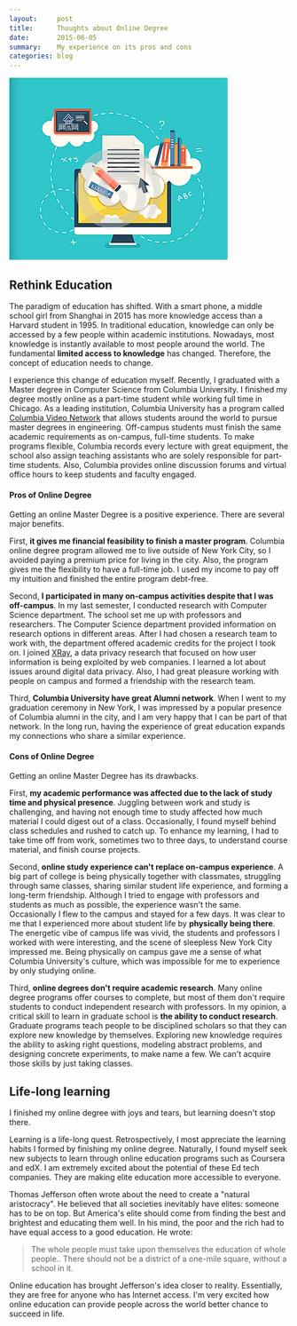 ```yaml
---
layout:     post
title:      Thoughts about Online Degree
date:       2015-06-05
summary:    My experience on its pros and cons
categories: blog
---
```

![Online Degree](/images/online_education.png)

## Rethink Education

The paradigm of education has shifted. With a smart phone, a middle school girl from Shanghai in 2015 has more knowledge access than a Harvard student in 1995. In traditional education, knowledge can only be accessed by a few people within academic institutions. Nowadays, most knowledge is instantly available to most people around the world. The fundamental **limited access to knowledge** has changed. Therefore, the concept of education needs to change.

I experience this change of education myself. Recently, I graduated with a Master degree in Computer Science from Columbia University. I finished my degree mostly online as a part-time student while working full time in Chicago. As a leading institution, Columbia University has a program called [Columbia Video Network](http://www.cvn.columbia.edu/) that allows students around the world to pursue master degrees in engineering. Off-campus students must finish the same academic requirements as on-campus, full-time students. To make programs flexible, Columbia records every lecture with great equipment, the school also assign teaching assistants who are solely responsible for part-time students. Also, Columbia provides online discussion forums and virtual office hours to keep students and faculty engaged.

#### Pros of Online Degree

Getting an online Master Degree is a positive experience. There are several major benefits.

First, **it gives me financial feasibility to finish a master program**. Columbia online degree program allowed me to live outside of New York City, so I avoided paying a premium price for living in the city. Also, the program gives me the flexibility to have a full-time job. I used my income to pay off my intuition and finished the entire program debt-free.

Second, **I participated in many on-campus activities despite that I was off-campus**. In my last semester, I conducted research with Computer Science department. The school set me up with professors and researchers. The Computer Science department provided information on research options in different areas. After I had chosen a research team to work with, the department offered academic credits for the project I took on. I joined [XRay](http://xray.cs.columbia.edu), a data privacy research that focused on how user information is being exploited by web companies. I learned a lot about issues around digital data privacy. Also, I had great pleasure working with people on campus and formed a friendship with the research team.

Third, **Columbia University have great Alumni network**. When I went to my graduation ceremony in New York, I was impressed by a popular presence of Columbia alumni in the city, and I am very happy that I can be part of that network. In the long run, having the experience of great education expands my connections who share a similar experience.

#### Cons of Online Degree

Getting an online Master Degree has its drawbacks.

First, **my academic performance was affected due to the lack of study time and physical presence**. Juggling between work and study is challenging, and having not enough time to study affected how much material I could digest out of a class. Occasionally, I found myself behind class schedules and rushed to catch up. To enhance my learning, I had to take time off from work, sometimes two to three days, to understand course material, and finish course projects.

Second, **online study experience can't replace on-campus experience**. A big part of college is being physically together with classmates, struggling through same classes, sharing similar student life experience, and forming a long-term friendship. Although I tried to engage with professors and students as much as possible, the experience wasn't the same. Occasionally I flew to the campus and stayed for a few days. It was clear to me that I experienced more about student life by **physically being there**. The energetic vibe of campus life was vivid, the students and professors I worked with were interesting, and the scene of sleepless New York City impressed me. Being physically on campus gave me a sense of what Columbia University's culture, which was impossible for me to experience by only studying online.

Third, **online degrees don't require  academic research**. Many online degree programs offer courses to complete, but most of them don't require students to conduct independent research with professors. In my opinion, a critical skill to learn in graduate school is **the ability to conduct research**. Graduate programs teach people to be disciplined scholars so that they can explore new knowledge by themselves. Exploring new knowledge requires the ability to asking right questions, modeling abstract problems, and designing concrete experiments, to make name a few. We can't acquire those skills by just taking classes.

## Life-long learning

I finished my online degree with joys and tears, but learning doesn't stop there.

Learning is a life-long quest. Retrospectively, I most appreciate the learning habits I formed by finishing my online degree. Naturally, I found myself seek new subjects to learn through online education programs such as Coursera and edX. I am extremely excited about the potential of these Ed tech companies. They are making elite education more accessible to everyone.

Thomas Jefferson often wrote about the need to create a "natural aristocracy". He believed that all societies inevitably have elites: someone has to be on top. But America's elite should come from finding the best and brightest and educating them well. In his mind, the poor and the rich had to have equal access to a good education. He wrote:

> The whole people must take upon themselves the education of whole people.. There should not be a district of a one-mile square, without a school in it.

Online education has brought Jefferson's idea closer to reality. Essentially, they are free for anyone who has Internet access. I'm very excited how online education can provide people across the world better chance to succeed in life.
